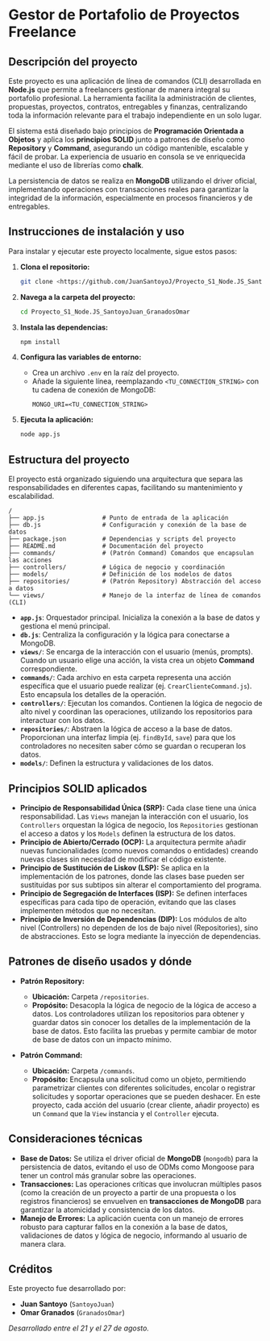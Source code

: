 # Gestor de Portafolio de Proyectos Freelance

## Descripción del proyecto

Este proyecto es una aplicación de línea de comandos (CLI) desarrollada en **Node.js** que permite a freelancers gestionar de manera integral su portafolio profesional. La herramienta facilita la administración de clientes, propuestas, proyectos, contratos, entregables y finanzas, centralizando toda la información relevante para el trabajo independiente en un solo lugar.

El sistema está diseñado bajo principios de **Programación Orientada a Objetos** y aplica los **principios SOLID** junto a patrones de diseño como **Repository** y **Command**, asegurando un código mantenible, escalable y fácil de probar. La experiencia de usuario en consola se ve enriquecida mediante el uso de librerías como **chalk**.

La persistencia de datos se realiza en **MongoDB** utilizando el driver oficial, implementando operaciones con transacciones reales para garantizar la integridad de la información, especialmente en procesos financieros y de entregables.

## Instrucciones de instalación y uso

Para instalar y ejecutar este proyecto localmente, sigue estos pasos:

1.  **Clona el repositorio:**
    ```bash
    git clone <https://github.com/JuanSantoyoJ/Proyecto_S1_Node.JS_SantoyoJuan_GranadosOmar>
    ```

2.  **Navega a la carpeta del proyecto:**
    ```bash
    cd Proyecto_S1_Node.JS_SantoyoJuan_GranadosOmar
    ```

3.  **Instala las dependencias:**
    ```bash
    npm install
    ```

4.  **Configura las variables de entorno:**
    *   Crea un archivo `.env` en la raíz del proyecto.
    *   Añade la siguiente línea, reemplazando `<TU_CONNECTION_STRING>` con tu cadena de conexión de MongoDB:
        ```
        MONGO_URI=<TU_CONNECTION_STRING>
        ```

5.  **Ejecuta la aplicación:**
    ```bash
    node app.js
    ```

## Estructura del proyecto

El proyecto está organizado siguiendo una arquitectura que separa las responsabilidades en diferentes capas, facilitando su mantenimiento y escalabilidad.

```
/
├── app.js                # Punto de entrada de la aplicación
├── db.js                 # Configuración y conexión de la base de datos
├── package.json          # Dependencias y scripts del proyecto
├── README.md             # Documentación del proyecto
├── commands/             # (Patrón Command) Comandos que encapsulan las acciones
├── controllers/          # Lógica de negocio y coordinación
├── models/               # Definición de los modelos de datos
├── repositories/         # (Patrón Repository) Abstracción del acceso a datos
└── views/                # Manejo de la interfaz de línea de comandos (CLI)
```

-   **`app.js`**: Orquestador principal. Inicializa la conexión a la base de datos y gestiona el menú principal.
-   **`db.js`**: Centraliza la configuración y la lógica para conectarse a MongoDB.
-   **`views/`**: Se encarga de la interacción con el usuario (menús, prompts). Cuando un usuario elige una acción, la vista crea un objeto **Command** correspondiente.
-   **`commands/`**: Cada archivo en esta carpeta representa una acción específica que el usuario puede realizar (ej. `CrearClienteCommand.js`). Esto encapsula los detalles de la operación.
-   **`controllers/`**: Ejecutan los comandos. Contienen la lógica de negocio de alto nivel y coordinan las operaciones, utilizando los repositorios para interactuar con los datos.
-   **`repositories/`**: Abstraen la lógica de acceso a la base de datos. Proporcionan una interfaz limpia (ej. `findById`, `save`) para que los controladores no necesiten saber cómo se guardan o recuperan los datos.
-   **`models/`**: Definen la estructura y validaciones de los datos.

## Principios SOLID aplicados

-   **Principio de Responsabilidad Única (SRP):** Cada clase tiene una única responsabilidad. Las `Views` manejan la interacción con el usuario, los `Controllers` orquestan la lógica de negocio, los `Repositories` gestionan el acceso a datos y los `Models` definen la estructura de los datos.
-   **Principio de Abierto/Cerrado (OCP):** La arquitectura permite añadir nuevas funcionalidades (como nuevos comandos o entidades) creando nuevas clases sin necesidad de modificar el código existente.
-   **Principio de Sustitución de Liskov (LSP):** Se aplica en la implementación de los patrones, donde las clases base pueden ser sustituidas por sus subtipos sin alterar el comportamiento del programa.
-   **Principio de Segregación de Interfaces (ISP):** Se definen interfaces específicas para cada tipo de operación, evitando que las clases implementen métodos que no necesitan.
-   **Principio de Inversión de Dependencias (DIP):** Los módulos de alto nivel (Controllers) no dependen de los de bajo nivel (Repositories), sino de abstracciones. Esto se logra mediante la inyección de dependencias.

## Patrones de diseño usados y dónde

-   **Patrón Repository:**
    -   **Ubicación:** Carpeta `/repositories`.
    -   **Propósito:** Desacopla la lógica de negocio de la lógica de acceso a datos. Los controladores utilizan los repositorios para obtener y guardar datos sin conocer los detalles de la implementación de la base de datos. Esto facilita las pruebas y permite cambiar de motor de base de datos con un impacto mínimo.

-   **Patrón Command:**
    -   **Ubicación:** Carpeta `/commands`.
    -   **Propósito:** Encapsula una solicitud como un objeto, permitiendo parametrizar clientes con diferentes solicitudes, encolar o registrar solicitudes y soportar operaciones que se pueden deshacer. En este proyecto, cada acción del usuario (crear cliente, añadir proyecto) es un `Command` que la `View` instancia y el `Controller` ejecuta.

## Consideraciones técnicas

-   **Base de Datos:** Se utiliza el driver oficial de **MongoDB** (`mongodb`) para la persistencia de datos, evitando el uso de ODMs como Mongoose para tener un control más granular sobre las operaciones.
-   **Transacciones:** Las operaciones críticas que involucran múltiples pasos (como la creación de un proyecto a partir de una propuesta o los registros financieros) se envuelven en **transacciones de MongoDB** para garantizar la atomicidad y consistencia de los datos.
-   **Manejo de Errores:** La aplicación cuenta con un manejo de errores robusto para capturar fallos en la conexión a la base de datos, validaciones de datos y lógica de negocio, informando al usuario de manera clara.

## Créditos

Este proyecto fue desarrollado por:

-   **Juan Santoyo** (`SantoyoJuan`)
-   **Omar Granados** (`GranadosOmar`)

*Desarrollado entre el 21 y el 27 de agosto.*



